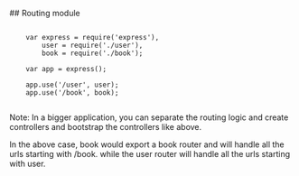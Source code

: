 ## Routing module

<pre><code>
	var express = require('express'),
		user = require('./user'),
		book = require('./book');

	var app = express();

	app.use('/user', user);
	app.use('/book', book);

</code></pre>

Note:
In a bigger application, you can separate the routing logic and create controllers and bootstrap the controllers like above.

In the above case, book would export a book router and will handle all the urls starting with /book. while the user router will handle all the urls starting with user.